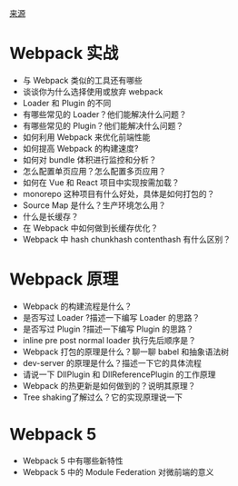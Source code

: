 
[来源](https://github.com/martinageradams/1024.Cool/issues/1)


# Webpack 实战
* 与 Webpack 类似的工具还有哪些
* 谈谈你为什么选择使用或放弃 webpack
* Loader 和 Plugin 的不同
* 有哪些常见的 Loader？他们能解决什么问题？
* 有哪些常见的 Plugin？他们能解决什么问题？
* 如何利用 Webpack 来优化前端性能
* 如何提高 Webpack 的构建速度?
* 如何对 bundle 体积进行监控和分析？
* 怎么配置单页应用？怎么配置多页应用？
* 如何在 Vue 和 React 项目中实现按需加载？
* monorepo 这种项目有什么好处，具体是如何打包的？
* Source Map 是什么？生产环境怎么用？
* 什么是长缓存？
* 在 Webpack 中如何做到长缓存优化？
* Webpack 中 hash chunkhash contenthash 有什么区别？

# Webpack 原理
* Webpack 的构建流程是什么？
* 是否写过 Loader ?描述一下编写 Loader 的思路？
* 是否写过 Plugin ?描述一下编写 Plugin 的思路？
* inline pre post normal loader 执行先后顺序是？
* Webpack 打包的原理是什么？聊一聊 babel 和抽象语法树
* dev-server 的原理是什么？描述一下它的具体流程
* 请说一下 DIlPlugin 和 DllReferencePlugin 的工作原理
* Webpack 的热更新是如何做到的？说明其原理？
* Tree shaking了解过么？它的实现原理说一下

# Webpack 5
* Webpack 5 中有哪些新特性
* Webpack 5 中的 Module Federation 对微前端的意义